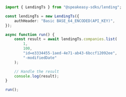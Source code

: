 <!-- Start SDK Example Usage [usage] -->
```typescript
import { LendingTs } from "@speakeasy-sdks/lending";

const lendingTs = new LendingTs({
    authHeader: "Basic BASE_64_ENCODED(API_KEY)",
});

async function run() {
    const result = await lendingTs.companies.list(
        1,
        100,
        "id=e3334455-1aed-4e71-ab43-6bccf12092ee",
        "-modifiedDate"
    );

    // Handle the result
    console.log(result);
}

run();

```
<!-- End SDK Example Usage [usage] -->